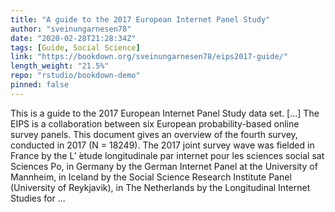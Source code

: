 ```yaml
---
title: "A guide to the 2017 European Internet Panel Study"
author: "sveinungarnesen78"
date: "2020-02-28T21:28:34Z"
tags: [Guide, Social Science]
link: "https://bookdown.org/sveinungarnesen78/eips2017-guide/"
length_weight: "21.5%"
repo: "rstudio/bookdown-demo"
pinned: false
---
```


This is a guide to the 2017 European Internet Panel Study data set. [...] The EIPS is a collaboration between six European probability-based online survey panels. This document gives an overview of the fourth survey, conducted in 2017 (N = 18249). The 2017 joint survey wave was fielded in France by the L’ ́etude longitudinale par internet pour les sciences social sat Sciences Po, in Germany by the German Internet Panel at the University of Mannheim, in Iceland by the Social Science Research Institute Panel (University of Reykjavik), in The Netherlands by the Longitudinal Internet Studies for ...
